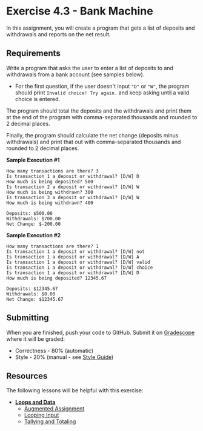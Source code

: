 # Exercise 4.3 - Bank Machine

In this assignment, you will create a program that gets a list of deposits and withdrawals and reports on the net result.

## Requirements

Write a program that asks the user to enter a list of deposits to and withdrawals from a bank account (see samples below).
* For the first question, if the user doesn't input `"D"` or `"W"`, the program should print `Invalid choice! Try again.` and keep asking until a valid choice is entered.

The program should total the deposits and the withdrawals and print them at the end of the program with comma-separated thousands and rounded to 2 decimal places.

Finally, the program should calculate the net change (deposits minus withdrawals) and print that out with comma-separated thousands and rounded to 2 decimal places.

**Sample Execution #1**

```
How many transactions are there? 3
Is transaction 1 a deposit or withdrawal? [D/W] D
How much is being deposited? 500
Is transaction 2 a deposit or withdrawal? [D/W] W
How much is being withdrawn? 300
Is transaction 3 a deposit or withdrawal? [D/W] W
How much is being withdrawn? 400

Deposits: $500.00
Withdrawals: $700.00
Net Change: $-200.00
```

**Sample Execution #2**

```
How many transactions are there? 1
Is transaction 1 a deposit or withdrawal? [D/W] not
Is transaction 1 a deposit or withdrawal? [D/W] A
Is transaction 1 a deposit or withdrawal? [D/W] valid
Is transaction 1 a deposit or withdrawal? [D/W] choice
Is transaction 1 a deposit or withdrawal? [D/W] D
How much is being deposited? 12345.67

Deposits: $12345.67
Withdrawals: $0.00
Net Change: $12345.67
```

## Submitting

When you are finished, push your code to GitHub.  Submit it on [Gradescope](gradescope.com) where it will be graded:
* Correctness - 80% (automatic)
* Style - 20% (manual - see [Style Guide](https://mrdevet.github.io/ICS3C/assignments/Style-Guide/))

## Resources

The following lessons will be helpful with this exercise:

* **[Loops and Data](https://mrdevet.github.io/ICS3C/essentials/4-while-loops/2-Loops-and-Data/)**
  * [Augmented Assignment](https://mrdevet.github.io/ICS3C/essentials/4-while-loops/2a-Augmented-Assignment/)
  * [Looping Input](https://mrdevet.github.io/ICS3C/essentials/4-while-loops/2b-Looping-Input/)
  * [Tallying and Totaling](https://mrdevet.github.io/ICS3C/essentials/4-while-loops/2c-Tallying-and-Totaling/)
